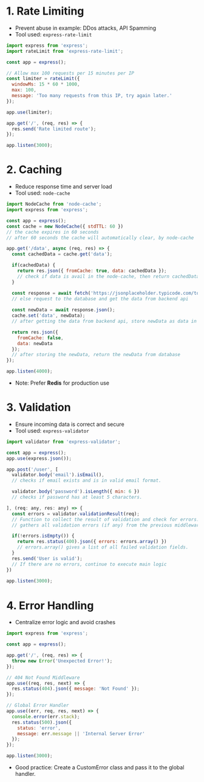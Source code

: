 # 1. Rate Limiting
- Prevent abuse in example: DDos attacks, API Spamming
- Tool used: `express-rate-limit`

``` js
import express from 'express';
import rateLimit from 'express-rate-limit';

const app = express();

// Allow max 100 requests per 15 minutes per IP
const limiter = rateLimit({
  windowMs: 15 * 60 * 1000,
  max: 100,
  message: 'Too many requests from this IP, try again later.'
});

app.use(limiter);

app.get('/', (req, res) => {
  res.send('Rate limited route');
});

app.listen(3000);
```

# 2. Caching
- Reduce response time and server load
- Tool used: `node-cache`

``` js
import NodeCache from 'node-cache';
import express from 'express';

const app = express();
const cache = new NodeCache({ stdTTL: 60 })
// the cache expires in 60 seconds
// after 60 seconds the cache will automatically clear, by node-cache

app.get('/data', async (req, res) => {
  const cachedData = cache.get('data');

  if(cachedData) {
    return res.json({ fromCache: true, data: cachedData });
    // check if data is avail in the node-cache, then return cachedData in data object
  }

  const response = await fetch('https://jsonplaceholder.typicode.com/todos');
  // else request to the database and get the data from backend api
  
  const newData = await response.json();
  cache.set('data', newData);
  // after getting the data from backend api, store newData as data in node-cache

  return res.json({
    fromCache: false,
    data: newData
  });
  // after storing the newData, return the newData from database
});

app.listen(4000);
```
- Note: Prefer **Redis** for production use

# 3. Validation
- Ensure incoming data is correct and secure
- Tool used: `express-validator`

``` js
import validator from 'express-validator';

const app = express();
app.use(express.json());

app.post('/user', [
  validator.body('email').isEmail(),
  // checks if email exists and is in valid email format.

  validator.body('password').isLength({ min: 6 })
  // checks if password has at least 5 characters.

], (req: any, res: any) => {
  const errors = validator.validationResult(req);
  // Function to collect the result of validation and check for errors.
  // gathers all validation errors (if any) from the previous middlewares.

  if(!errors.isEmpty()) {
    return res.status(400).json({ errors: errors.array() })
    // errors.array() gives a list of all failed validation fields.
  }
  res.send('User is valid');
  // If there are no errors, continue to execute main logic
})
 
app.listen(3000);
```

# 4. Error Handling
- Centralize error logic and avoid crashes

``` js
import express from 'express';

const app = express();

app.get('/', (req, res) => {
  throw new Error('Unexpected Error!');
});

// 404 Not Found Middleware
app.use((req, res, next) => {
  res.status(404).json({ message: 'Not Found' });
});

// Global Error Handler
app.use((err, req, res, next) => {
  console.error(err.stack);
  res.status(500).json({
    status: 'error',
    message: err.message || 'Internal Server Error'
  });
});

app.listen(3000);
```
- Good practice: Create a CustomError class and pass it to the global handler.